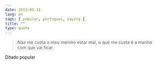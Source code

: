 ```yaml
---
date: 2013-05-31
lang: en
tags: [ popular, portugues, saying ]
title: ""
type: quote
---
```


> Não me custa o meu menino estar mal, o que me custa é a manha com que
> vai ficar.

Ditado popular

